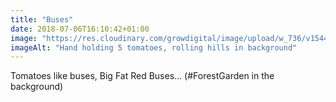 ```yaml
---
title: "Buses"
date: 2018-07-06T16:10:42+01:00
image: "https://res.cloudinary.com/growdigital/image/upload/w_736/v1544270281/tomato-42333843005.jpg"
imageAlt: "Hand holding 5 tomatoes, rolling hills in background"
---
```


Tomatoes like buses, Big Fat Red Buses… (#ForestGarden in the background)
